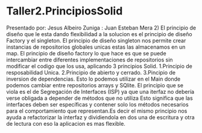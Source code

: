# Taller2.PrincipiosSolid
Presentado por: Jesus Albeiro Zuniga
              : Juan Esteban Mera
2)
El principio de diseño que le esta dando flexibilidad a la solucion es el principio de diseño Factory y el singleton.
El principio de diseño singleton nos permite crear instancias de repositorios globales unicas estas las almacenamos en un map.
El principio de diseño factory lo que hace es que se puede intercambiar entre diferentes implementaciones de repositorios sin modificar el codigo que los usa, aplicando 
3 principios Solid.
1.Principio de resposabilidad Unica.
2.Principio de abierto y cerrado.
3.Pincipio de inversion de dependencias.
Esto lo podemos utilizar en el Main donde podemos cambiar entre repositorios arrays y SQlite.
El principio que se viola es el de Segregación de Interfaces (ISP) ya que una iterfaz no debería verse obligada a depender de métodos que no utiliza
Esto significa que las interfaces deben ser específicas y contener solo los métodos necesarios para el comportamiento que representan.Es decir el mismo
principio nos ayuda a refactorizar la interfaz y dividiendola en dos una de escritura y otra de lectura con eso la aplicacion es mas flexible.

